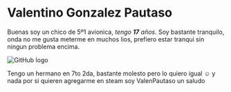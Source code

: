 # Valentino Gonzalez Pautaso 
Buenas soy un chico de 5º1 avionica, *tengo **17** años*.
Soy bastante tranquilo, onda no me gusta meterme en muchos lios, prefiero estar tranqui sin ningun problema encima. 

![GitHub logo](https://media4.giphy.com/media/ny4AEe9yEqsRa/200.gif)

Tengo un hermano en 7to 2da, bastante molesto pero lo quiero igual :relaxed: 
y nada por si quieren agregarme en steam soy ValenPautaso un saludo 
